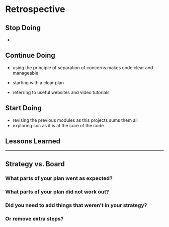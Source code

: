 # Retrospective

## Stop Doing
 
- 

## Continue Doing

- using the principle of separation of concerns makes code clear and manageable 
 
- starting with a clear plan 

- referring to useful websites and video tutorials

## Start Doing

- revising the previous modules as this projects sums them all
- exploring soc as it is at the core of the code



## Lessons Learned

---

## Strategy vs. Board

### What parts of your plan went as expected?

### What parts of your plan did not work out?

### Did you need to add things that weren't in your strategy?

### Or remove extra steps?
